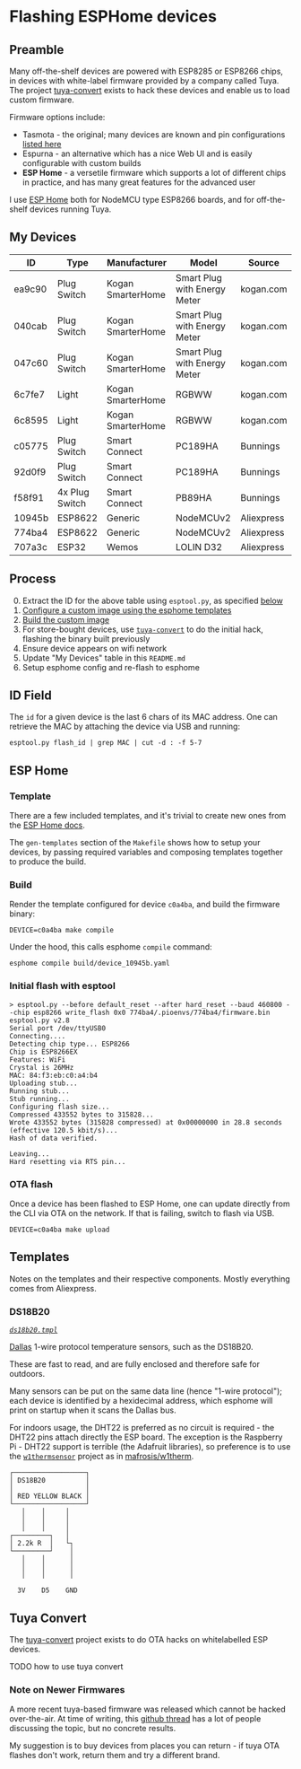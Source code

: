 Flashing ESPHome devices
==========

## Preamble

Many off-the-shelf devices are powered with ESP8285 or ESP8266 chips, in devices with white-label
firmware provided by a company called Tuya. The project [tuya-convert](https://github.com/ct-Open-Source/tuya-convert)
exists to hack these devices and enable us to load custom firmware.

Firmware options include:

 * Tasmota - the original; many devices are known and pin configurations [listed here](https://templates.blakadder.com/)
 * Espurna - an alternative which has a nice Web UI and is easily configurable with custom builds
 * **ESP Home** - a versetile firmware which supports a lot of different chips in practice, and has many
   great features for the advanced user

I use [ESP Home](https://esphome.io/) both for NodeMCU type ESP8266 boards, and for off-the-shelf
devices running Tuya.


## My Devices

|ID|Type|Manufacturer|Model|Source|
|--|----|------------|-----|------|
|ea9c90|Plug Switch|Kogan SmarterHome|Smart Plug with Energy Meter|kogan.com|
|040cab|Plug Switch|Kogan SmarterHome|Smart Plug with Energy Meter|kogan.com|
|047c60|Plug Switch|Kogan SmarterHome|Smart Plug with Energy Meter|kogan.com|
|6c7fe7|Light|Kogan SmarterHome|RGBWW|kogan.com|
|6c8595|Light|Kogan SmarterHome|RGBWW|kogan.com|
|c05775|Plug Switch|Smart Connect|PC189HA|Bunnings|
|92d0f9|Plug Switch|Smart Connect|PC189HA|Bunnings|
|f58f91|4x Plug Switch|Smart Connect|PB89HA|Bunnings|
|10945b|ESP8622|Generic|NodeMCUv2|Aliexpress|
|774ba4|ESP8622|Generic|NodeMCUv2|Aliexpress|
|707a3c|ESP32|Wemos|LOLIN D32|Aliexpress|


## Process

 0. Extract the ID for the above table using `esptool.py`, as specified [below](#id-field)
 1. [Configure a custom image using the esphome templates](#template)
 2. [Build the custom image](#build)
 3. For store-bought devices, use [`tuya-convert`](#tuya-convert) to do the initial hack, flashing the binary built previously
 4. Ensure device appears on wifi network
 5. Update "My Devices" table in this `README.md`
 6. Setup esphome config and re-flash to esphome


## ID Field

The `id` for a given device is the last 6 chars of its MAC address. One can retrieve the MAC by
attaching the device via USB and running:

```
esptool.py flash_id | grep MAC | cut -d : -f 5-7
```

## ESP Home

### Template

There are a few included templates, and it's trivial to create new ones from the [ESP Home docs](https://esphome.io/index.html).

The `gen-templates` section of the `Makefile` shows how to setup your devices, by passing required
variables and composing templates together to produce the build.


### Build

Render the template configured for device `c0a4ba`, and build the firmware binary:

    DEVICE=c0a4ba make compile

Under the hood, this calls esphome `compile` command:

    esphome compile build/device_10945b.yaml


### Initial flash with esptool


```
> esptool.py --before default_reset --after hard_reset --baud 460800 --chip esp8266 write_flash 0x0 774ba4/.pioenvs/774ba4/firmware.bin
esptool.py v2.8
Serial port /dev/ttyUSB0
Connecting....
Detecting chip type... ESP8266
Chip is ESP8266EX
Features: WiFi
Crystal is 26MHz
MAC: 84:f3:eb:c0:a4:b4
Uploading stub...
Running stub...
Stub running...
Configuring flash size...
Compressed 433552 bytes to 315828...
Wrote 433552 bytes (315828 compressed) at 0x00000000 in 28.8 seconds (effective 120.5 kbit/s)...
Hash of data verified.

Leaving...
Hard resetting via RTS pin...
```

### OTA flash

Once a device has been flashed to ESP Home, one can update directly from the CLI via OTA on the
network. If that is failing, switch to flash via USB.

    DEVICE=c0a4ba make upload


## Templates

Notes on the templates and their respective components. Mostly everything comes from Aliexpress.


### DS18B20

_[`ds18b20.tmpl`](./templates/ds18b20.tmpl)_

[Dallas](https://esphome.io/components/sensor/dallas.html) 1-wire protocol temperature sensors, such
as the DS18B20.

These are fast to read, and are fully enclosed and therefore safe for outdoors.

Many sensors can be put on the same data line (hence "1-wire protocol"); each device is identified
by a hexidecimal address, which esphome will print on startup when it scans the Dallas bus. 

For indoors usage, the DHT22 is preferred as no circuit is required - the DHT22 pins attach directly
the ESP board. The exception is the Raspberry Pi - DHT22 support is terrible (the Adafruit
libraries), so preference is to use the [`w1thermsensor`](https://github.com/timofurrer/w1thermsensor)
project as in [mafrosis/w1therm](https://github.com/mafrosis/w1therm).

```
┌──────────────────┐
│ DS18B20          │
│                  │
│ RED YELLOW BLACK │
└──────────────────┘
   │    │     │
   │    │     │
   │    │     │
┌─────────┐   │
│ 2.2k R  │   └┐
└─────────┘    │
   │    │      │
   │    │      │
   │    │      │

  3V    D5    GND
```


## Tuya Convert

The [tuya-convert](https://github.com/ct-Open-Source/tuya-convert) project exists to do OTA hacks
on whitelabelled ESP devices.


TODO how to use tuya convert


### Note on Newer Firmwares

A more recent tuya-based firmware was released which cannot be hacked over-the-air. At time of
writing, this [github thread](https://github.com/ct-Open-Source/tuya-convert/issues/483) has a lot
of people discussing the topic, but no concrete results.

My suggestion is to buy devices from places you can return - if tuya OTA flashes don't work, return
them and try a different brand.
